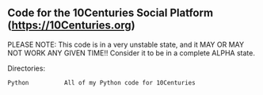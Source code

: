 Code for the 10Centuries Social Platform
(https://10Centuries.org)
----------------------------------------

PLEASE NOTE: This code is in a very unstable state, and it MAY OR MAY NOT WORK
	ANY GIVEN TIME!! Consider it to be in a complete ALPHA state.

Directories:

	Python			All of my Python code for 10Centuries
	
